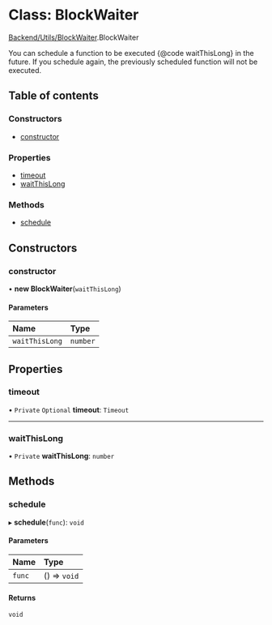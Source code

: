 # Class: BlockWaiter

[Backend/Utils/BlockWaiter](../modules/Backend_Utils_BlockWaiter.md).BlockWaiter

You can schedule a function to be executed {@code waitThisLong} in the future. If you
schedule again, the previously scheduled function will not be executed.

## Table of contents

### Constructors

- [constructor](Backend_Utils_BlockWaiter.BlockWaiter.md#constructor)

### Properties

- [timeout](Backend_Utils_BlockWaiter.BlockWaiter.md#timeout)
- [waitThisLong](Backend_Utils_BlockWaiter.BlockWaiter.md#waitthislong)

### Methods

- [schedule](Backend_Utils_BlockWaiter.BlockWaiter.md#schedule)

## Constructors

### constructor

• **new BlockWaiter**(`waitThisLong`)

#### Parameters

| Name           | Type     |
| :------------- | :------- |
| `waitThisLong` | `number` |

## Properties

### timeout

• `Private` `Optional` **timeout**: `Timeout`

---

### waitThisLong

• `Private` **waitThisLong**: `number`

## Methods

### schedule

▸ **schedule**(`func`): `void`

#### Parameters

| Name   | Type         |
| :----- | :----------- |
| `func` | () => `void` |

#### Returns

`void`
